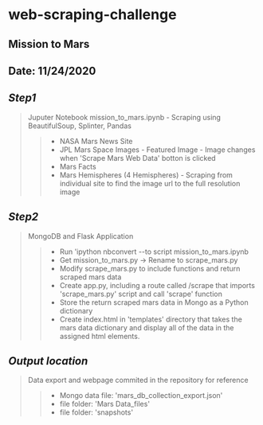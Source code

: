 # web-scraping-challenge
## Mission to Mars
## Date: 11/24/2020

## *Step1*
> Juputer Notebook mission_to_mars.ipynb - Scraping using BeautifulSoup, Splinter, Pandas
>> * NASA Mars News Site
>> * JPL Mars Space Images - Featured Image - Image changes when 'Scrape Mars Web Data' botton is clicked
>> * Mars Facts 
>> * Mars Hemispheres (4 Hemispheres) - Scraping from individual site to find the image url to the full resolution image

## *Step2* 
> MongoDB and Flask Application
>> * Run 'ipython nbconvert --to script mission_to_mars.ipynb
>> * Get mission_to_mars.py -> Rename to scrape_mars.py
>> * Modify scrape_mars.py to include functions and return scraped mars data
>> * Create app.py, including a route called /scrape that imports 'scrape_mars.py' script and call 'scrape' function
>> * Store the return scraped mars data in Mongo as a Python dictionary
>> * Create index.html in 'templates' directory that takes the mars data dictionary and display all of the data in the assigned html elements.

## *Output location*
>  Data export and webpage commited in the repository for reference
>> * Mongo data file: 'mars_db_collection_export.json'
>> * file folder: 'Mars Data_files'
>> * file folder: 'snapshots'



